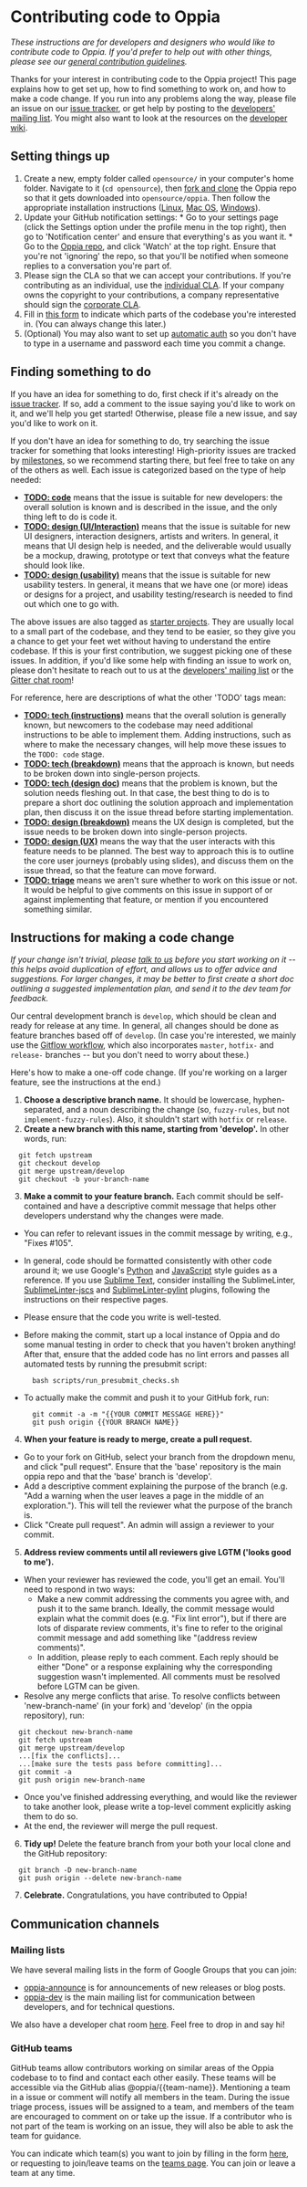 # Contributing code to Oppia

*These instructions are for developers and designers who would like to contribute code to Oppia. If you'd prefer to help out with other things, please see our [general contribution guidelines](https://github.com/oppia/oppia/wiki/Contributing-to-Oppia).*

Thanks for your interest in contributing code to the Oppia project! This page explains how to get set up, how to find something to work on, and how to make a code change. If you run into any problems along the way, please file an issue on our [issue tracker](https://github.com/oppia/oppia/issues), or get help by posting to the [developers' mailing list](https://groups.google.com/forum/#!forum/oppia-dev). You might also want to look at the resources on the [developer wiki](https://github.com/oppia/oppia/wiki).

## Setting things up

  1. Create a new, empty folder called `opensource/` in your computer's home folder. Navigate to it (`cd opensource`), then [fork and clone](https://help.github.com/articles/fork-a-repo/) the Oppia repo so that it gets downloaded into `opensource/oppia`. Then follow the appropriate installation instructions ([Linux](https://github.com/oppia/oppia/wiki/Installing-Oppia-%28Linux%29), [Mac OS](https://github.com/oppia/oppia/wiki/Installing-Oppia-%28Mac-OS%29), [Windows](https://github.com/oppia/oppia/wiki/Installing-Oppia-%28Windows%29)).
  2. Update your GitHub notification settings:
    * Go to your settings page (click the Settings option under the profile menu in the top right), then go to 'Notification center' and ensure that everything's as you want it.
    * Go to the [Oppia repo](https://github.com/oppia/oppia), and click 'Watch' at the top right. Ensure that you're not 'ignoring' the repo, so that you'll be notified when someone replies to a conversation you're part of.
  3. Please sign the CLA so that we can accept your contributions. If you're contributing as an individual, use the [individual CLA](https://goo.gl/forms/AttNH80OV0). If your company owns the copyright to your contributions, a company representative should sign the [corporate CLA](https://goo.gl/forms/xDq9gK3Zcv).
  4. Fill in [this form](http://goo.gl/forms/kXILyztnfS) to indicate which parts of the codebase you're interested in. (You can always change this later.)
  5. (Optional) You may also want to set up [automatic auth](https://help.github.com/articles/set-up-git/#next-steps-authenticating-with-github-from-git) so you don't have to type in a username and password each time you commit a change.

## Finding something to do

If you have an idea for something to do, first check if it's already on the [issue tracker](https://github.com/oppia/oppia/issues). If so, add a comment to the issue saying you'd like to work on it, and we'll help you get started! Otherwise, please file a new issue, and say you'd like to work on it.

If you don't have an idea for something to do, try searching the issue tracker for something that looks interesting! High-priority issues are tracked by [milestones](https://github.com/oppia/oppia/milestones), so we recommend starting there, but feel free to take on any of the others as well. Each issue is categorized based on the type of help needed:

  * **[TODO: code](https://github.com/oppia/oppia/labels/TODO%3A%20code)** means that the issue is suitable for new developers: the overall solution is known and is described in the issue, and the only thing left to do is code it.
  * **[TODO: design (UI/Interaction)](https://github.com/oppia/oppia/labels/TODO%3A%20design%20%28UI%2Finteraction%29)** means that the issue is suitable for new UI designers, interaction designers, artists and writers. In general, it means that UI design help is needed, and the deliverable would usually be a mockup, drawing, prototype or text that conveys what the feature should look like. 
  * **[TODO: design (usability)](https://github.com/oppia/oppia/labels/TODO%3A%20design%20%28usability%29)** means that the  issue is suitable for new usability testers. In general, it means that we have one (or more) ideas or designs for a project, and usability testing/research is needed to find out which one to go with. 

The above issues are also tagged as [starter projects](https://github.com/oppia/oppia/labels/starter%20project). They are usually local to a small part of the codebase, and they tend to be easier, so they give you a chance to get your feet wet without having to understand the entire codebase. If this is your first contribution, we suggest picking one of these issues. In addition, if you'd like some help with finding an issue to work on, please don't hesitate to reach out to us at the [developers' mailing list](https://groups.google.com/forum/#!forum/oppia-dev) or the [Gitter chat room](https://gitter.im/oppia/oppia-chat)!

For reference, here are descriptions of what the other 'TODO' tags mean:
  * **[TODO: tech (instructions)](https://github.com/oppia/oppia/labels/TODO%3A%20tech%20%28instructions%29)** means that the overall solution is generally known, but newcomers to the codebase may need additional instructions to be able to implement them. Adding instructions, such as where to make the necessary changes, will help move these issues to the `TODO: code` stage.
  * **[TODO: tech (breakdown)](https://github.com/oppia/oppia/labels/TODO%3A%20tech%20%28breakdown%29)** means that the approach is known, but needs to be broken down into single-person projects.
  * **[TODO: tech (design doc)](https://github.com/oppia/oppia/labels/TODO%3A%20tech%20%28design%20doc%29)** means that the problem is known, but the solution needs fleshing out. In that case, the best thing to do is to prepare a short doc outlining the solution approach and implementation plan, then discuss it on the issue thread before starting implementation.
  * **[TODO: design (breakdown)](https://github.com/oppia/oppia/labels/TODO%3A%20design%20%breakdown%29)** means the UX design is completed, but the issue needs to be broken down into single-person projects.
  * **[TODO: design (UX)](https://github.com/oppia/oppia/labels/TODO%3A%20design%20%UX%29)** means the way that the user interacts with this feature needs to be planned. The best way to approach this is to outline the core user journeys (probably using slides), and discuss them on the issue thread, so that the feature can move forward.
  * **[TODO: triage](https://github.com/oppia/oppia/labels/TODO%3A%20triage)** means we aren't sure whether to work on this issue or not. It would be helpful to give comments on this issue in support of or against implementing that feature, or mention if you encountered something similar.

## Instructions for making a code change

*If your change isn't trivial, please [talk to us](https://gitter.im/oppia/oppia-chat) before you start working on it -- this helps avoid duplication of effort, and allows us to offer advice and suggestions. For larger changes, it may be better to first create a short doc outlining a suggested implementation plan, and send it to the dev team for feedback.*

Our central development branch is `develop`, which should be clean and ready for release at any time. In general, all changes should be done as feature branches based off of `develop`. (In case you're interested, we mainly use the [Gitflow workflow](https://www.atlassian.com/git/tutorials/comparing-workflows/gitflow-workflow), which also incorporates `master`, `hotfix-` and `release-` branches -- but you don't need to worry about these.)

Here's how to make a one-off code change. (If you're working on a larger feature, see the instructions at the end.)

1. **Choose a descriptive branch name.** It should be lowercase, hyphen-separated, and a noun describing the change (so, `fuzzy-rules`, but not `implement-fuzzy-rules`). Also, it shouldn't start with `hotfix` or `release`.
2. **Create a new branch with this name, starting from 'develop'.** In other words, run:

  ```
    git fetch upstream
    git checkout develop
    git merge upstream/develop
    git checkout -b your-branch-name
  ```

3. **Make a commit to your feature branch.** Each commit should be self-contained and have a descriptive commit message that helps other developers understand why the changes were made.
  * You can refer to relevant issues in the commit message by writing, e.g., "Fixes #105".
  * In general, code should be formatted consistently with other code around it; we use Google's [Python](http://google-styleguide.googlecode.com/svn/trunk/pyguide.html) and [JavaScript](https://google-styleguide.googlecode.com/svn/trunk/javascriptguide.xml) style guides as a reference. If you use [Sublime Text](http://www.sublimetext.com/), consider installing the SublimeLinter, [SublimeLinter-jscs](https://github.com/SublimeLinter/SublimeLinter-jscs) and [SublimeLinter-pylint](https://github.com/SublimeLinter/SublimeLinter-pylint) plugins, following the instructions on their respective pages.
  * Please ensure that the code you write is well-tested.
  * Before making the commit, start up a local instance of Oppia and do some manual testing in order to check that you haven't broken anything! After that, ensure that the added code has no lint errors and passes all automated tests by running the presubmit script:

    ```
      bash scripts/run_presubmit_checks.sh
    ```

  * To actually make the commit and push it to your GitHub fork, run:

    ```
      git commit -a -m "{{YOUR COMMIT MESSAGE HERE}}"
      git push origin {{YOUR BRANCH NAME}}
    ```

4. **When your feature is ready to merge, create a pull request.**
  * Go to your fork on GitHub, select your branch from the dropdown menu, and click "pull request". Ensure that the 'base' repository is the main oppia repo and that the 'base' branch is 'develop'.
  * Add a descriptive comment explaining the purpose of the branch (e.g. "Add a warning when the user leaves a page in the middle of an exploration."). This will tell the reviewer what the purpose of the branch is.
  * Click "Create pull request". An admin will assign a reviewer to your commit.
5. **Address review comments until all reviewers give LGTM ('looks good to me').**
  * When your reviewer has reviewed the code, you'll get an email. You'll need to respond in two ways:
     * Make a new commit addressing the comments you agree with, and push it to the same branch. Ideally, the commit message would explain what the commit does (e.g. "Fix lint error"), but if there are lots of disparate review comments, it's fine to refer to the original commit message and add something like "(address review comments)".
     * In addition, please reply to each comment. Each reply should be either "Done" or a response explaining why the corresponding suggestion wasn't implemented. All comments must be resolved before LGTM can be given.
  * Resolve any merge conflicts that arise. To resolve conflicts between 'new-branch-name' (in your fork) and 'develop' (in the oppia repository), run:

  ```
    git checkout new-branch-name
    git fetch upstream
    git merge upstream/develop
    ...[fix the conflicts]...
    ...[make sure the tests pass before committing]...
    git commit -a
    git push origin new-branch-name
  ```
  * Once you've finished addressing everything, and would like the reviewer to take another look, please write a top-level comment explicitly asking them to do so.
  * At the end, the reviewer will merge the pull request.
6. **Tidy up!** Delete the feature branch from your both your local clone and the GitHub repository:

  ```
    git branch -D new-branch-name
    git push origin --delete new-branch-name
  ```

7. **Celebrate.** Congratulations, you have contributed to Oppia!

## Communication channels

### Mailing lists

We have several mailing lists in the form of Google Groups that you can join:
  * [oppia-announce](https://groups.google.com/forum/#!forum/oppia-announce) is for announcements of new releases or blog posts.
  * [oppia-dev](https://groups.google.com/forum/#!forum/oppia-dev) is the main mailing list for communication between developers, and for technical questions.

We also have a developer chat room [here](https://gitter.im/oppia/oppia-chat). Feel free to drop in and say hi!

### GitHub teams

GitHub teams allow contributors working on similar areas of the Oppia codebase to to find and contact each other easily. These teams will be accessible via the GitHub alias @oppia/{{team-name}}. Mentioning a team in a issue or comment will notify all members in the team. During the issue triage process, issues will be assigned to a team, and members of the team are encouraged to comment on or take up the issue. If a contributor who is not part of the team is working on an issue, they will also be able to ask the team for guidance.

You can indicate which team(s) you want to join by filling in the form [here](http://goo.gl/forms/kXILyztnfS), or requesting to join/leave teams on the [teams page](https://github.com/orgs/oppia/teams). You can join or leave a team at any time.
